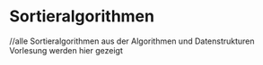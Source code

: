 # Sortieralgorithmen
//alle Sortieralgorithmen aus der Algorithmen und Datenstrukturen Vorlesung werden hier gezeigt

